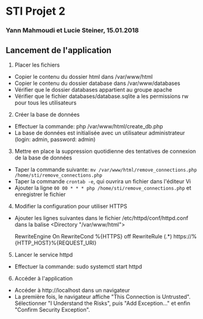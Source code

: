 # STI Projet 2 #
### Yann Mahmoudi et Lucie Steiner, 15.01.2018 ###

## Lancement de l'application ## 

1. Placer les fichiers

- Copier le contenu du dossier html dans /var/www/html
- Copier le contenu du dossier database dans /var/www/databases
- Vérifier que le dossier databases appartient au groupe apache
- Vérifier que le fichier databases/database.sqlite a les permissions rw pour tous les utilisateurs

2. Créer la base de données

- Effectuer la commande: php /var/www/html/create_db.php 
- La base de données est initialisée avec un utilisateur administrateur (login: admin, password: admin)

3. Mettre en place la suppression quotidienne des tentatives de connexion de la base de données

- Taper la commande suivante: `mv /var/www/html/remove_connections.php /home/sti/remove_connections.php`
- Taper la commande `crontab -e`, qui ouvrira un fichier dans l'éditeur Vi
- Ajouter la ligne `00 00 * * * php /home/sti/remove_connections.php` et enregistrer le fichier

4. Modifier la configuration pour utiliser HTTPS

- Ajouter les lignes suivantes dans le fichier /etc/httpd/conf/httpd.conf dans la balise <Directory "/var/www/html">

	RewriteEngine On
	RewriteCond %{HTTPS} off
	RewriteRule (.*) https://%{HTTP_HOST}%{REQUEST_URI}

5. Lancer le service httpd

- Effectuer la commande: sudo systemctl start httpd

6. Accéder à l'application

- Accéder à http://localhost dans un navigateur
- La première fois, le navigateur affiche "This Connection is Untrusted". Sélectionner "I Understand the Risks", puis "Add Exception..." et enfin "Confirm Security Exception".
